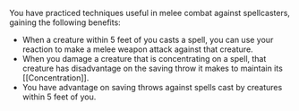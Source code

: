 You have practiced techniques useful in melee combat against spellcasters, gaining the following benefits:

-   When a creature within 5 feet of you casts a spell, you can use your reaction to make a melee weapon attack against that creature.
-   When you damage a creature that is concentrating on a spell, that creature has disadvantage on the saving throw it makes to maintain its [[Concentration]].
-   You have advantage on saving throws against spells cast by creatures within 5 feet of you.
